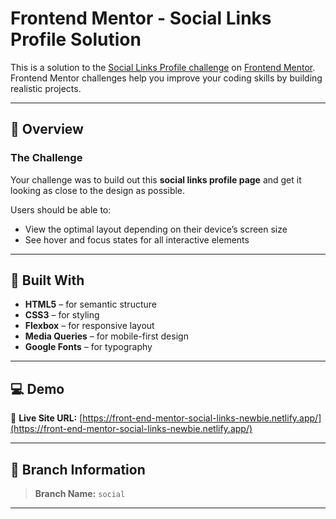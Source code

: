 # Frontend Mentor - Social Links Profile Solution

This is a solution to the [Social Links Profile challenge](https://www.frontendmentor.io/challenges/social-links-profile-UG32l9m6dQ) on [Frontend Mentor](https://www.frontendmentor.io).  
Frontend Mentor challenges help you improve your coding skills by building realistic projects.  

---

## 🧠 Overview

### The Challenge
Your challenge was to build out this **social links profile page** and get it looking as close to the design as possible.  

Users should be able to:
- View the optimal layout depending on their device’s screen size  
- See hover and focus states for all interactive elements  

---

## 🧩 Built With

- **HTML5** – for semantic structure  
- **CSS3** – for styling  
- **Flexbox** – for responsive layout  
- **Media Queries** – for mobile-first design  
- **Google Fonts** – for typography  

---

## 💻 Demo

🔗 **Live Site URL:** [https://front-end-mentor-social-links-newbie.netlify.app/](https://front-end-mentor-social-links-newbie.netlify.app/)

---

## 🌿 Branch Information

> **Branch Name:** `social`

---

